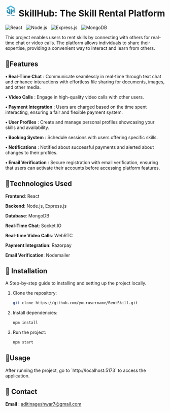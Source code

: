 <h1><img src="image.png" height="35px"/> SkillHub: The Skill Rental Platform</h1>

![React](https://img.shields.io/badge/Frontend-React-blue) &nbsp; ![Node.js](https://img.shields.io/badge/Backend-Node.js-yellowgreen) &nbsp; ![Express.js](https://img.shields.io/badge/Backend-Express.js-orange) &nbsp; ![MongoDB](https://img.shields.io/badge/Database-MongoDB-brightgreen)

This project enables users to rent skills by connecting with others for real-time chat or video calls. The platform allows individuals to share their expertise, providing a convenient way to interact and learn from others.

<h2>🚀Features</h2>

**• Real-Time Chat** : Communicate seamlessly in real-time through text chat and enhance interactions with effortless file sharing for documents, images, and other media.  

**• Video Calls** : Engage in high-quality video calls with other users.

**• Payment Integration** : Users are charged based on the time spent interacting, ensuring a fair and flexible payment system.

**• User Profiles** : Create and manage personal profiles showcasing your skills and availability.

**• Booking System** : Schedule sessions with users offering specific skills.

**• Notifications** : Notified about successful payments and alerted about changes to their profiles.

**• Email Verification** : Secure registration with email verification, ensuring that users can activate their accounts before accessing platform features.

<h2>📒Technologies Used</h2>

**Frontend**: React

**Backend**: Node.js, Express.js

**Database**: MongoDB

**Real-Time Chat**: Socket.IO

**Real-time Video Calls**: WebRTC

**Payment Integration**: Razorpay

**Email Verification**: Nodemailer

<h2>📌 Installation</h2>
A Step-by-step guide to installing and setting up the project locally.

1. Clone the repository:
   ```bash
   git clone https://github.com/yourusername/RentSkill.git
   ```
2. Install dependencies:
   ```bash
   npm install
   ```
3. Run the project:
   ```bash
   npm start
   ```
<h2>💠Usage</h2>
After running the project, go to `http://localhost:5173` to access the application.



<h2>📧 Contact</h2>

**Email** : aditinageshwar7@gmail.com